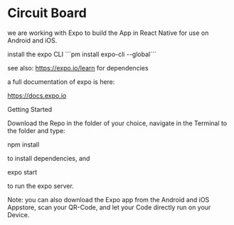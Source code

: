 # Circuit Board

we are working with Expo to build the App in React Native for use on Android and iOS.

install the expo CLI
´´´pm install expo-cli --global´´´

see also: https://expo.io/learn for dependencies

a full documentation of expo is here:

https://docs.expo.io

Getting Started

Download the Repo in the folder of your choice, navigate in the Terminal to the folder and type:

npm install

to install dependencies, and

expo start

to run the expo server.

Note: you can also download the Expo app from the Android and iOS Appstore, scan your QR-Code, and let your Code directly run on your Device.